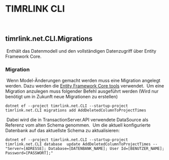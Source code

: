 # TIMRLINK CLI
​
​
## timrlink.net.CLI.Migrations
​
Enthält das Datenmodell und den vollständigen Datenzugriff über Entity Framework Core.
​
### Migration
​
Wenn Model-Änderungen gemacht werden muss eine Migration angelegt werden.
Dazu werden die [Entity Framework Core tools](https://docs.microsoft.com/en-gb/ef/core/miscellaneous/cli/dotnet) verwendet. 
​
Um eine Migration anzulegen muss folgender Befehl ausgeführt werden (Wird nur benötigt um in Zukunft neue Migrationen zu erstellen)
​
```
dotnet ef --project timrlink.net.CLI --startup-project timrlink.net.CLI migrations add AddDeletedColumnToProjectTimes 
```
​
Dabei wird die in TransactionServer.API verwendete DataSource als Referenz vom alten Schema genommen.
​
Um die aktuell konfigurierte Datenbank auf das aktuellste Schema zu aktualisieren:
​
```
dotnet ef --project timrlink.net.CLI --startup-project timrlink.net.CLI database  update AddDeletedColumnToProjectTimes -- "Server=[ADRESSE]; Database=[DATENBANK_NAME]; User Id=[BENUTZER_NAME]; Password=[PASSWORT];"

```